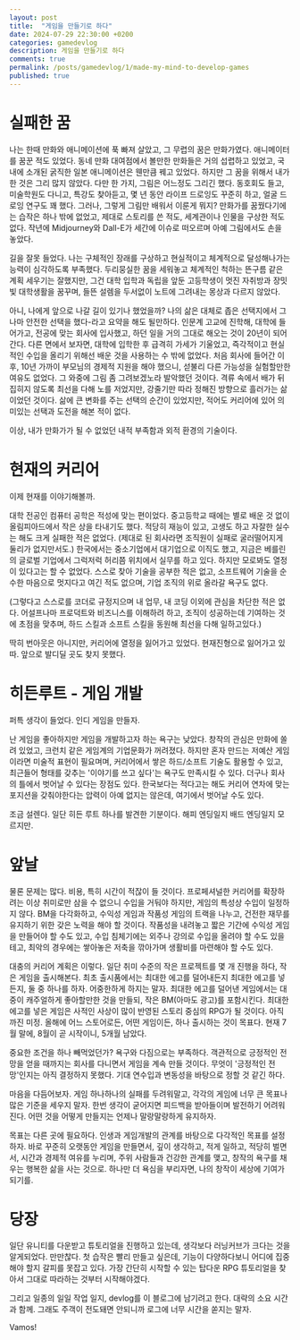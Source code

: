 ```yaml
---
layout: post
title:  "게임을 만들기로 하다"
date: 2024-07-29 22:30:00 +0200
categories: gamedevlog
description: 게임을 만들기로 하다
comments: true
permalink: /posts/gamedevlog/1/made-my-mind-to-develop-games
published: true
---
```


# 실패한 꿈

나는 한때 만화와 애니메이션에 푹 빠져 살았고, 그 무렵의 꿈은 만화가였다. 애니메이터를 꿈꾼 적도 있었다. 동네 만화 대여점에서 볼만한 만화들은 거의 섭렵하고 있었고, 국내에 소개된 굵직한 일본 애니메이션은 웬만큼 꿰고 있었다. 하지만 그 꿈을 위해서 내가 한 것은 그리 많지 않았다. 다만 한 가지, 그림은 어느정도 그리긴 했다. 동호회도 들고, 미술학원도 다니고, 특강도 찾아듣고, 몇 년 동안 라이프 드로잉도 꾸준히 하고, 얼굴 드로잉 연구도 꽤 했다. 그러나, 그렇게 그림만 배워서 이룬게 뭐지? 만화가를 꿈꿨다기에는 습작은 하나 밖에 없었고, 제대로 스토리를 쓴 적도, 세계관이나 인물을 구상한 적도 없다. 작년에 Midjourney와 Dall-E가 세간에 이슈로 떠오르며 아예 그림에서도 손을 놓았다.

길을 잘못 들었다. 나는 구체적인 장래를 구상하고 현실적이고 체계적으로 달성해나가는 능력이 심각하도록 부족했다. 두리뭉실한 꿈을 세워놓고 체계적인 척하는 뜬구름 같은 계획 세우기는 잘했지만, 그건 대학 입학과 독립을 앞둔 고등학생이 멋진 자취방과 장밋빛 대학생활을 꿈꾸며, 들뜬 설렘을 두서없이 노트에 그려내는 몽상과 다르지 않았다.

아니, 나에게 앞으로 나갈 길이 있기나 했었을까? 나의 삶은 대체로 좁은 선택지에서 그나마 안전한 선택을 했다-라고 요약을 해도 될만하다. 인문계 고교에 진학해, 대학에 들어가고, 전공에 맞는 회사에 입사했고, 하던 일을 거의 그대로 해오는 것이 20년이 되어간다. 다른 면에서 보자면, 대학에 입학한 후 급격히 가세가 기울었고, 즉각적이고 현실적인 수입을 올리기 위해선 배운 것을 사용하는 수 밖에 없었다. 처음 회사에 들어간 이후, 10년 가까이 부모님의 경제적 지원을 해야 했으니, 섣불리 다른 가능성을 실험할만한 여유도 없었다. 그 와중에 그림 좀 그려보겠노라 발악했던 것이다. 격류 속에서 배가 뒤집히지 않도록 최선을 다해 노를 저었지만, 강줄기만 따라 정해진 방향으로 흘러가는 삶이었던 것이다. 삶에 큰 변화를 주는 선택의 순간이 있었지만, 적어도 커리어에 있어 의미있는 선택과 도전을 해본 적이 없다.

이상, 내가 만화가가 될 수 없었던 내적 부족함과 외적 환경의 기술이다.

# 현재의 커리어

이제 현재를 이야기해볼까.

대학 전공인 컴퓨터 공학은 적성에 맞는 편이었다. 중고등학교 때에는 별로 배운 것 없이 올림피아드에서 작은 상을 타내기도 했다. 적당히 재능이 있고, 고생도 하고 자잘한 실수는 해도 크게 실패한 적은 없었다. (제대로 된 회사라면 조직원이 실패로 굴러떨어지게 둘리가 없지만서도.) 한국에서는 중소기업에서 대기업으로 이직도 했고, 지금은 베를린의 글로벌 기업에서 그럭저럭 허리쯤 위치에서 실무를 하고 있다. 하지만 모로봐도 열정이 있다고는 할 수 없었다. 스스로 찾아 기술을 공부한 적은 없고, 소프트웨어 기술을 순수한 마음으로 멋지다고 여긴 적도 없으며, 기업 조직의 위로 올라갈 욕구도 없다.

(그렇다고 스스로를 코더로 규정지으며 내 업무, 내 코딩 이외에 관심을 차단한 적은 없다. 어설프나마 프로덕트와 비즈니스를 이해하려 하고, 조직이 성공하는데 기여하는 것에 초점을 맞추며, 하드 스킬과 소프트 스킬을 동원해 최선을 다해 일하고있다.)

딱히 번아웃은 아니지만, 커리어에 열정을 잃어가고 있었다. 현재진형으로 잃어가고 있따. 앞으로 발디딜 곳도 찾지 못했다.

# 히든루트 - 게임 개발

퍼특 생각이 들었다. 인디 게임을 만들자.

난 게임을 좋아하지만 게임을 개발하고자 하는 욕구는 낮았다. 창작의 관심은 만화에 쏠려 있었고, 크런치 같은 게임계의 기업문화가 꺼려졌다. 하지만 혼자 만드는 저예산 게임이라면 미술적 표현이 필요며며, 커리어에서 쌓은 하드/소프트 기술도 활용할 수 있고, 최근들어 형태를 갖추는 '이야기를 쓰고 싶다'는 욕구도 만족시킬 수 있다. 더구나 회사의 틀에서 벗어날 수 있다는 장점도 있다. 한국보다는 적다고는 해도 커리어 연차에 맞는 포지션을 갖춰야한다는 압력이 아예 없지는 않은데, 여기에서 벗어날 수도 있다.

조금 설렌다. 일단 히든 루트 하나를 발견한 기분이다. 해피 엔딩일지 배드 엔딩일지 모르지만.

# 앞날

물론 문제는 많다. 비용, 특히 시간이 적잖이 들 것이다. 프로페셔널한 커리어를 확장하려는 이상 취미로만 삼을 수 없으니 수입을 거둬야 하지만, 게임의 특성상 수입이 일정하지 않다. BM을 다각화하고, 수익성 게임과 작품성 게임의 트랙을 나누고, 건전한 재무를 유지하기 위한 갖은 노력을 해야 할 것이다. 작품성을 내려놓고 짧은 기간에 수익성 게임을 만들어야 할 수도 있고, 수입 침체기에는 외주나 강의로 수입을 올려야 할 수도 있을테고, 최악의 경우에는 쌓아놓은 저축을 깎아가며 생활비를 마련해야 할 수도 있다.

대충의 커리어 계획은 이렇다. 일단 취미 수준의 작은 프로젝트를 몇 개 진행을 하다, 작은 게임을 출시해본다. 최초 출시품에서는 최대한 에고를 덜어내든지 최대한 에고를 넣든지, 둘 중 하나를 하자. 어중한하게 하지는 말자. 최대한 에고를 덜어낸 게임에서는 대중이 캐주얼하게 좋아할만한 것을 만들되, 작은 BM(아마도 광고)를 포함시킨다. 최대한 에고를 넣은 게임은 사적인 사상이 많이 반영된 스토리 중심의 RPG가 될 것이다. 아직까진 미정. 올해에 어느 스토어로든, 어떤 게임이든, 하나 출시하는 것이 목표다. 현재 7월 말에, 8월이 곧 시작이니, 5개월 남았다.

중요한 조건을 하나 빼먹었던가? 욕구와 다짐으로는 부족하다. 객관적으로 긍정적인 전망을 얻을 때까지는 회사를 다니면서 게임을 계속 만들 것이다. 무엇이 '긍정적인 전망'인지는 아직 결정하지 못했다. 기대 연수입과 변동성을 바탕으로 정할 것 같긴 하다.

마음을 다듬어보자. 게임 하나하나의 실패를 두려워말고, 각각의 게임에 너무 큰 목표나 많은 기준을 세우지 말자. 한번 생각이 굳어지면 피드백을 받아들이며 발전하기 어려워진다. 어떤 것을 어떻게 만들지는 언제나 말랑말랑하게 유지하자.

목표는 다른 곳에 필요하다. 인생과 게임개발의 관계를 바탕으로 다각적인 목표를 설정하자. 바로 꾸준히 오랫동안 게임을 만들면서, 깊이 생각하고, 적게 일하고, 적당히 벌면서, 시간과 경제적 여유를 누리며, 주위 사람들과 건강한 관계를 맺고, 창작의 욕구를 채우는 행복한 삶을 사는 것으로. 하나만 더 욕심을 부리자면, 나의 창작이 세상에 기여가 되기를.

# 당장

일단 유니티를 다운받고 튜토리얼을 진행하고 있는데, 생각보다 러닝커브가 크다는 것을 알게되었다. 만만찮다. 첫 습작은 빨리 만들고 싶은데, 기능이 다양하다보니 어디에 집중해야 할지 갈피를 못잡고 있다. 가장 간단히 시작할 수 있는 탑다운 RPG 튜토리얼을 찾아서 그대로 따라하는 것부터 시작해야겠다.

그리고 일종의 일일 작업 일지, devlog를 이 블로그에 남기려고 한다. 대략의 소요 시간과 함께. 그래도 주객이 전도돼면 안되니까 로그에 너무 시간을 쏟지는 말자.

Vamos!
